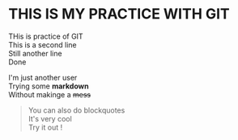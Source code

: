 # THIS IS MY PRACTICE WITH GIT

THis is practice of GIT <br />
This is a second line <br />
Still another line <br />
Done <br />

I'm just another user <br />
Trying some **markdown** <br />
Without makinge a ~~mess~~ <br />
  
> You can also do blockquotes  
> It's very cool  
> Try it out !  

